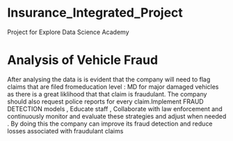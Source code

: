 # Insurance_Integrated_Project
Project for Explore Data Science Academy
# Analysis of Vehicle Fraud
After analysing the data is is evident that the company will need to flag claims that are filed fromeducation level : MD for major damaged vehicles as there is a great liklihood that that claim is fraudulant. The company should also request police reports for every claim.Implement FRAUD DETECTION models , Educate staff , Collaborate with law enforcement and continuously monitor and evaluate these strategies and adjust when needed . By doing this the company can improve its fraud detection and reduce losses associated with fraudulant claims 
